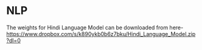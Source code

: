 # NLP
The weights for Hindi Language Model can be downloaded from here- https://www.dropbox.com/s/k890ykb0b6z7bku/Hindi_Language_Model.zip?dl=0
